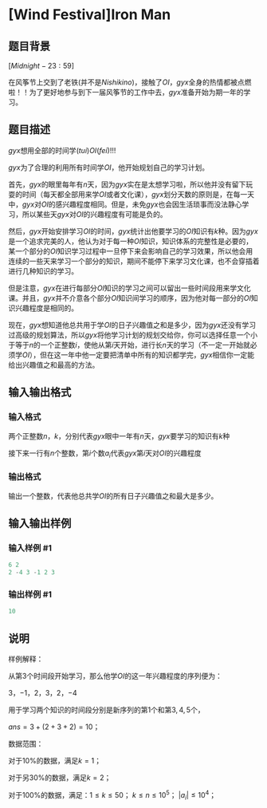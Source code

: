 # [Wind Festival]Iron Man

## 题目背景

$[Midnight - 23:59]$

在风筝节上交到了老铁(并不是$Nishikino$)，接触了$OI$，$gyx$全身的热情都被点燃啦！！为了更好地参与到下一届风筝节的工作中去，$gyx$准备开始为期一年的学习。

## 题目描述

$gyx$想用全部的时间学$(tui)OI(fei)$!!!

$gyx$为了合理的利用所有时间学$OI$，他开始规划自己的学习计划。

首先，$gyx$的眼里每年有$n$天，因为$gyx$实在是太想学习啦，所以他并没有留下玩耍的时间（每天都全部用来学$OI$或者文化课），$gyx$划分天数的原则是，在每一天中，$gyx$对$OI$的感兴趣程度相同。但是，未免$gyx$也会因生活琐事而没法静心学习，所以某些天$gyx$对$OI$的兴趣程度有可能是负的。

然后，$gyx$开始安排学习$OI$的时间，$gyx$统计出他要学习的$OI$知识有$k$种。因为$gyx$是一个追求完美的人，他认为对于每一种$OI$知识，知识体系的完整性是必要的，某一个部分的$OI$知识学习过程中一旦停下来会影响自己的学习效果，所以他会用连续的一些天来学习一个部分的知识，期间不能停下来学习文化课，也不会穿插着进行几种知识的学习。

但是注意，$gyx$在进行每部分$OI$知识的学习之间可以留出一些时间段用来学文化课。并且，$gyx$并不介意各个部分$OI$知识间学习的顺序，因为他对每一部分的$OI$知识兴趣程度是相同的。

现在，$gyx$想知道他总共用于学$OI$的日子兴趣值之和是多少，因为$gyx$还没有学习过高级的规划算法，所以$gyx$将他学习计划的规划交给你，你可以选择任意一个小于等于$n$的一个正整数$i$，使他从第$i$天开始，进行长$n$天的学习（不一定一开始就必须学$OI$），但在这一年中他一定要把清单中所有的知识都学完，$gyx$相信你一定能给出兴趣值之和最高的方法。

## 输入输出格式

### 输入格式

两个正整数$n$，$k$，分别代表$gyx$眼中一年有$n$天，$gyx$要学习的知识有$k$种

接下来一行有$n$个整数，第$i$个数$a_i$代表$gyx$第$i$天对$OI$的兴趣程度

### 输出格式

输出一个整数，代表他总共学$OI$的所有日子兴趣值之和最大是多少。

## 输入输出样例

### 输入样例 #1

```cpp
6 2
2 -4 3 -1 2 3

```
### 输出样例 #1

```cpp
10
```


## 说明

样例解释：

从第$3$个时间段开始学习，那么他学$OI$的这一年兴趣程度的序列便为：

$3$，$-1$，$2$，$3$，$2$，$-4$

用于学习两个知识的时间段分别是新序列的第$1$个和第$3,4,5$个，

$ans=3+(2+3+2)=10$；

数据范围：

对于$10\%$的数据，满足$k=1$；

对于另$30\%$的数据，满足$k=2$；

对于$100\%$的数据，满足：$1\le k\le50$； $k\le n\le10^5$； $|a_i|\le10^4$；

